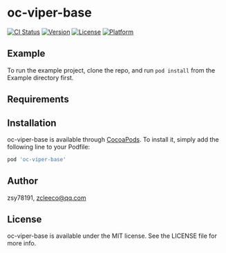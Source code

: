 # oc-viper-base

[![CI Status](https://img.shields.io/travis/zsy78191/oc-viper-base.svg?style=flat)](https://travis-ci.org/zsy78191/oc-viper-base)
[![Version](https://img.shields.io/cocoapods/v/oc-viper-base.svg?style=flat)](https://cocoapods.org/pods/oc-viper-base)
[![License](https://img.shields.io/cocoapods/l/oc-viper-base.svg?style=flat)](https://cocoapods.org/pods/oc-viper-base)
[![Platform](https://img.shields.io/cocoapods/p/oc-viper-base.svg?style=flat)](https://cocoapods.org/pods/oc-viper-base)

## Example

To run the example project, clone the repo, and run `pod install` from the Example directory first.

## Requirements

## Installation

oc-viper-base is available through [CocoaPods](https://cocoapods.org). To install
it, simply add the following line to your Podfile:

```ruby
pod 'oc-viper-base'
```

## Author

zsy78191, zcleeco@qq.com

## License

oc-viper-base is available under the MIT license. See the LICENSE file for more info.
